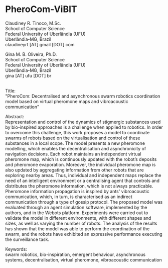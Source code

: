 # PheroCom-ViBIT

Claudiney R. Tinoco, M.Sc.<br/>
School of Computer Science<br/>
Federal University of Uberlândia (UFU)<br/>
Uberlândia-MG, Brazil<br/>
claudineyrt [AT] gmail [DOT] com

Gina M. B. Oliveira, Ph.D.<br/>
School of Computer Science<br/>
Federal University of Uberlândia (UFU)<br/>
Uberlândia-MG, Brazil<br/>
gina [AT] ufu [DOT] br<br/><br/>

Title:<br/>
"PheroCom: Decentralised and asynchronous swarm robotics coordination model based on virtual pheromone maps and vibroacoustic communication"

Abstract:<br/>
Representation and control of the dynamics of stigmergic substances used by bio-inspired approaches is a challenge when applied to robotics. In order to overcome this challenge, this work proposes a model to coordinate swarms of robots based on the virtualisation and control of these substances in a local scope. The model presents a new pheromone modelling, which enables the decentralisation and asynchronicity of navigation decisions. Each robot maintains an independent virtual pheromone map, which is continuously updated with the robot’s deposits and pheromone evaporation. Moreover, the individual pheromone map is also updated by aggregating information from other robots that are exploring nearby areas. Thus, individual and independent maps replace the need of an intelligent environment or a centralising agent that controls and distributes the pheromone information, which is not always practicable. Pheromone information propagation is inspired by ants' vibroacoustic communication, which, in turn, is characterised as an indirect communication through a type of gossip protocol. The proposed model was evaluated through an agent simulation software, implemented by the authors, and in the Webots platform. Experiments were carried out to validate the model in different environments, with different shapes and sizes, as well as varying the number of robots. The analysis of the results has shown that the model was able to perform the coordination of the swarm, and the robots have exhibited an expressive performance executing the surveillance task.

Keywords:<br/>
swarm robotics, bio-inspiration, emergent behaviour, asynchronous systems, decentralisation, virtual pheromone, vibroacoustic communication

